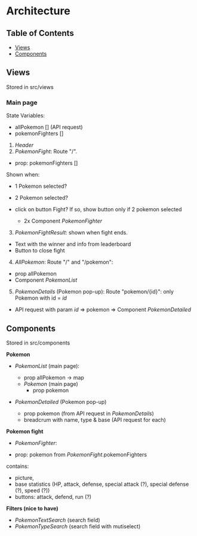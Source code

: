 # Architecture

## Table of Contents

- [Views](#views)
- [Components](#components)

## Views

Stored in src/views

### Main page

State Variables:

- allPokemon [] (API request)
- pokemonFighters []

1. _Header_
2. _PokemonFight_: Route "/".

- prop: pokemonFighters []

Shown when:

- 1 Pokemon selected?
- 2 Pokemon selected?
- click on button Fight? If so, show button only if 2 pokemon selected

  - 2x Component _PokemonFighter_

3. _PokemonFightResult_: shown when fight ends.

- Text with the winner and info from leaderboard
- Button to close fight

4. _AllPokemon_: Route "/" and "/pokemon":

- prop allPokemon
- Component _PokemonList_

5. _PokemonDetails_ (Pokemon pop-up): Route "pokemon/{id}": only Pokemon with id = _id_

- API request with param _id_ => pokemon => Component _PokemonDetailed_

## Components

Stored in src/components

**Pokemon**

- _PokemonList_ (main page):

  - prop allPokemon -> map
  - _Pokemon_ (main page)
    - prop pokemon

- _PokemonDetailed_ (Pokemon pop-up)
  - prop pokemon (from API request in _PokemonDetails_)
  - breadcrum with name, type & base (API request for each)

**Pokemon fight**

- _PokemonFighter_:

- prop: pokemon from _PokemonFight_.pokemonFighters

contains:

- picture,
- base statistics (HP, attack, defense, special attack (?), special defense (?), speed (?))
- buttons: attack, defend, run (?)

**Filters (nice to have)**

- _PokemonTextSearch_ (search field)
- _PokemonTypeSearch_ (search field with mutiselect)
